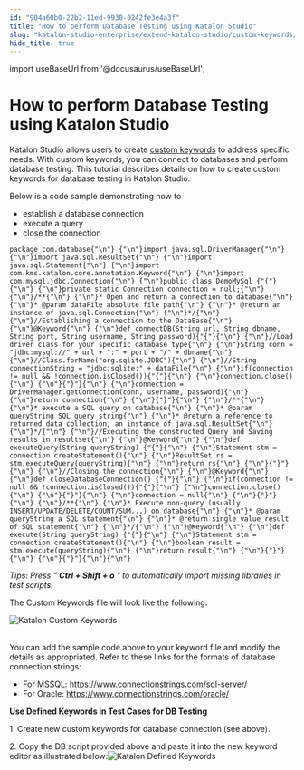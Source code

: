 ```yaml
---
id: "904a60b0-22b2-11ed-9930-0242fe3e4a3f"
title: "How to perform Database Testing using Katalon Studio"
slug: "katalon-studio-enterprise/extend-katalon-studio/custom-keywords/how-to-perform-database-testing-using-katalon-studio"
hide_title: true
---
```

import useBaseUrl from '@docusaurus/useBaseUrl';


# <a id="id" class="anchor_top_offset"/><a id="ariaid-title1" class="anchor_top_offset"/>How to perform Database Testing using Katalon Studio

<p xmlns="http://www.w3.org/1999/xhtml" className="p">Katalon Studio allows users to create <a className="xref" href="/docs/legacy/katalon-studio-enterprise/extend-katalon-studio/custom-keywords/introduction-to-custom-keywords">custom keywords</a> to address specific needs. With custom keywords, you can connect to databases and perform database testing. This tutorial describes details on how to create custom keywords for database testing in Katalon Studio.</p> 
<p xmlns="http://www.w3.org/1999/xhtml" className="p">Below is a code sample demonstrating how to</p> 
<ul xmlns="http://www.w3.org/1999/xhtml" className="ul"><li className="li">establish a database connection</li><li className="li">execute a query</li><li className="li">close  the connection</li></ul> 
<pre xmlns="http://www.w3.org/1999/xhtml" className="pre codeblock"><code>package com.database{"\n"} {"\n"}import java.sql.DriverManager{"\n"} {"\n"}import java.sql.ResultSet{"\n"} {"\n"}import java.sql.Statement{"\n"} {"\n"}import com.kms.katalon.core.annotation.Keyword{"\n"} {"\n"}import com.mysql.jdbc.Connection{"\n"} {"\n"}public class DemoMySql {"{"}{"\n"} {"\n"}private static Connection connection = null;{"\n"} {"\n"}/**{"\n"} {"\n"}* Open and return a connection to database{"\n"} {"\n"}* @param dataFile absolute file path{"\n"} {"\n"}* @return an instance of java.sql.Connection{"\n"} {"\n"}*/{"\n"} {"\n"}//Establishing a connection to the DataBase{"\n"} {"\n"}@Keyword{"\n"} {"\n"}def connectDB(String url, String dbname, String port, String username, String password){"{"}{"\n"} {"\n"}//Load driver class for your specific database type{"\n"} {"\n"}String conn = "jdbc:mysql://" + url + ":" + port + "/" + dbname{"\n"} {"\n"}//Class.forName("org.sqlite.JDBC"){"\n"} {"\n"}//String connectionString = "jdbc:sqlite:" + dataFile{"\n"} {"\n"}if(connection != null &amp;&amp; !connection.isClosed()){"{"}{"\n"} {"\n"}connection.close(){"\n"} {"\n"}{"}"}{"\n"} {"\n"}connection = DriverManager.getConnection(conn, username, password){"\n"} {"\n"}return connection{"\n"} {"\n"}{"}"}{"\n"} {"\n"}/**{"\n"} {"\n"}* execute a SQL query on database{"\n"} {"\n"}* @param queryString SQL query string{"\n"} {"\n"}* @return a reference to returned data collection, an instance of java.sql.ResultSet{"\n"} {"\n"}*/{"\n"} {"\n"}//Executing the constructed Query and Saving results in resultset{"\n"} {"\n"}@Keyword{"\n"} {"\n"}def executeQuery(String queryString) {"{"}{"\n"} {"\n"}Statement stm = connection.createStatement(){"\n"} {"\n"}ResultSet rs = stm.executeQuery(queryString){"\n"} {"\n"}return rs{"\n"} {"\n"}{"}"}{"\n"} {"\n"}//Closing the connection{"\n"} {"\n"}@Keyword{"\n"} {"\n"}def closeDatabaseConnection() {"{"}{"\n"} {"\n"}if(connection != null &amp;&amp; !connection.isClosed()){"{"}{"\n"} {"\n"}connection.close(){"\n"} {"\n"}{"}"}{"\n"} {"\n"}connection = null{"\n"} {"\n"}{"}"}{"\n"} {"\n"}/**{"\n"} {"\n"}* Execute non-query (usually INSERT/UPDATE/DELETE/COUNT/SUM...) on database{"\n"} {"\n"}* @param queryString a SQL statement{"\n"} {"\n"}* @return single value result of SQL statement{"\n"} {"\n"}*/{"\n"} {"\n"}@Keyword{"\n"} {"\n"}def execute(String queryString) {"{"}{"\n"} {"\n"}Statement stm = connection.createStatement(){"\n"} {"\n"}boolean result = stm.execute(queryString){"\n"} {"\n"}return result{"\n"} {"\n"}{"}"}{"\n"} {"\n"}{"}"}{"\n"}{"\n"}</code></pre> 
<p xmlns="http://www.w3.org/1999/xhtml" className="p">   <em className="ph i">Tips: Press "</em>   <strong className="ph b">     <em className="ph i">Ctrl + Shift +       o</em>   </strong>   <em className="ph i">" to automatically import missing libraries in     test scripts.</em> </p> 
<p xmlns="http://www.w3.org/1999/xhtml" className="p">The Custom Keywords file will look like the following:</p> 
<p xmlns="http://www.w3.org/1999/xhtml" className="p">   <img className="image" src={useBaseUrl("https://github.com/katalon-studio/docs-images/raw/master/katalon-studio/tutorials/connect_db_gui_testing/Test-Explorer_Custom-Keywords.png")} alt="Katalon Custom Keywords" /><br /><br /> </p> 
<p xmlns="http://www.w3.org/1999/xhtml" className="p">You can add the sample code above to your keyword file and   modify the details as appropriated. Refer to these links for the   formats of database connection strings:</p> 
<ul xmlns="http://www.w3.org/1999/xhtml" className="ul"><li className="li">For MSSQL: <a className="xref j-external-link" href="https://www.connectionstrings.com/sql-server/" target="_blank">https://www.connectionstrings.com/sql-server/</a>   </li><li className="li">For Oracle: <a className="xref j-external-link" href="https://www.connectionstrings.com/oracle/" target="_blank">https://www.connectionstrings.com/oracle/</a>   </li></ul> 
<p xmlns="http://www.w3.org/1999/xhtml" className="p">   <strong className="ph b">Use Defined Keywords in Test Cases for DB     Testing</strong> </p> 
<p xmlns="http://www.w3.org/1999/xhtml" className="p">1. Create new custom keywords for database connection (see   above).</p> 
<p xmlns="http://www.w3.org/1999/xhtml" className="p">2. Copy the DB script provided above and paste it into the new   keyword editor as illustrated below:<img className="image" src={useBaseUrl("https://github.com/katalon-studio/docs-images/raw/master/katalon-studio/tutorials/connect_db_gui_testing/DB-Testing.png")} alt="Katalon Defined Keywords" /><br /><br /> </p> 
